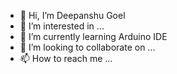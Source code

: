 - 👋 Hi, I’m Deepanshu Goel
- 👀 I’m interested in ...
- 🌱 I’m currently learning Arduino IDE
- 💞️ I’m looking to collaborate on ...
- 📫 How to reach me ...

<!---
DeepanshuGoel07/DeepanshuGoel07 is a ✨ special ✨ repository because its `README.md` (this file) appears on your GitHub profile.
You can click the Preview link to take a look at your changes.
--->
